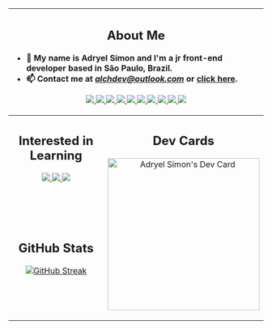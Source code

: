 <table width="800px">
<thead>
<tr>
<th colspan="2" align='left'>

<span align="center">

## About Me

</span>

- 👋 My name is Adryel Simon and I'm a jr front-end developer based in São Paulo, Brazil. 
- 📫 Contact me at *[alchdev@outlook.com](mailto:alchdev@outlook.com)* or <a href="https://flowcv.me/simon">click here</a>.

<p align='center'>
<a href='https://html.com/'>
<img src="https://skillicons.dev/icons?i=html"/>
</a>
<a href='https://www.w3.org/Style/CSS/Overview.en.html'>
<img src="https://skillicons.dev/icons?i=css"/>
</a>
<a href='https://www.javascript.com/'>
<img src="https://skillicons.dev/icons?i=js"/>
</a>
<a href='https://styled-components.com/'>
<img src="https://skillicons.dev/icons?i=styledcomponents"/>
</a>
<a href='https://getbootstrap.com/'>
<img src="https://skillicons.dev/icons?i=bootstrap"/>
</a>
<a href='https://tailwindui.com/'>
<img src="https://skillicons.dev/icons?i=tailwind"/>
</a>
<a href='https://reactjs.org/'>
<img src="https://skillicons.dev/icons?i=react"/>
</a>
<a href='https://vitejs.dev/'>
<img src="https://skillicons.dev/icons?i=vite"/>
</a>
<a href='https://nextjs.org/'>
<img src="https://skillicons.dev/icons?i=nextjs"/>
</a>
<a href='https://pt.stackoverflow.com/'>
<img src="https://skillicons.dev/icons?i=stackoverflow"/>
</a>
  
</p>
</th>
</tr>
</thead>
<tbody>
<tr>
<td  valign='top' align="center" width="50%">

## Interested in Learning

<a href='https://supabase.com/'>
<img src="https://skillicons.dev/icons?i=supabase"/>
</a>
<a href='https://vuejs.org/'>
<img src="https://skillicons.dev/icons?i=vuejs"/>
</a>
<a href='https://nuxtjs.org/'>
<img src="https://skillicons.dev/icons?i=nuxtjs"/>
</a>
</td>
<td rowspan="2" valign='top' align="center" width="50%">

## Dev Cards
 
<a href="https://app.daily.dev/alchemistdev"><img src="https://api.daily.dev/devcards/d49046863a4e4c3383dd2e5033dc7f1f.png?r=de0" width="300" alt="Adryel Simon's Dev Card"/></a>

</td>
</tr>
<tr>
<td align="center" valign='top' width="50%">

## GitHub Stats

[![GitHub Streak](https://github-readme-streak-stats.herokuapp.com?user=alchemist-developer&theme=react&hide_border=true)](https://git.io/streak-stats)

</td>
</tr>
</tbody>

